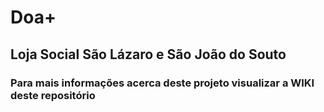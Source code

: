 # Doa+

## Loja Social São Lázaro e São João do Souto

### Para mais informações acerca deste projeto visualizar a WIKI deste repositório
